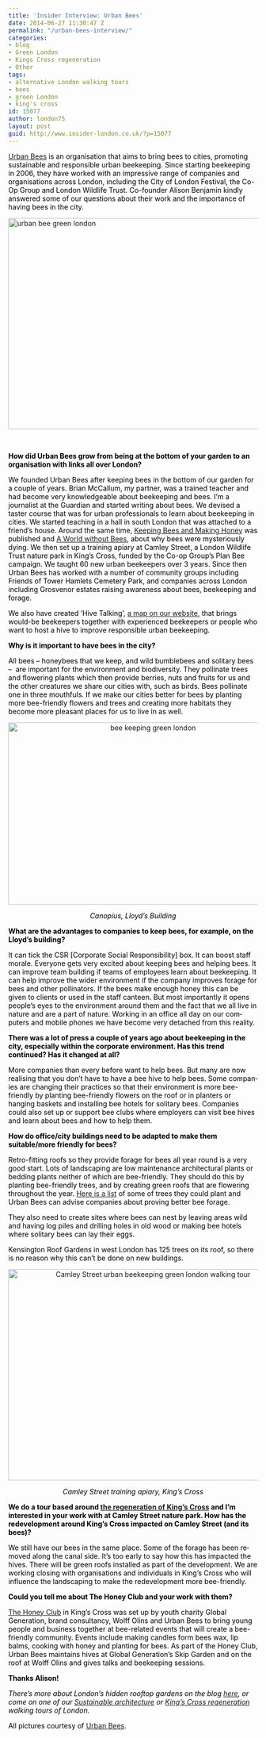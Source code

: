 ```yaml
---
title: 'Insider Interview: Urban Bees'
date: 2014-06-27 11:30:47 Z
permalink: "/urban-bees-interview/"
categories:
- blog
- Green London
- Kings Cross regeneration
- Other
tags:
- alternative London walking tours
- bees
- green London
- king's cross
id: 15077
author: london75
layout: post
guid: http://www.insider-london.co.uk/?p=15077
---
```


<p class="yiv8873166317MsoNormal" style="color: #000000;">
  <a href="http://www.urbanbees.co.uk/" target="_blank">Urban Bees</a> is an organisation that aims to bring bees to cities, promoting sustainable and responsible urban beekeeping. Since starting beekeeping in 2006, they have worked with an impressive range of companies and organisations across London, including the City of London Festival, the Co-Op Group and London Wildlife Trust. Co-founder Alison Benjamin kindly answered some of our questions about their work and the importance of having bees in the city.
</p>

<p class="yiv8873166317MsoNormal" style="color: #000000;">
  <a href="http://www.insider-london.co.uk/wp-content/uploads/2014/06/urban-bees-installation.jpg"><img class="size-full wp-image-15091 aligncenter" src="http://www.insider-london.co.uk/wp-content/uploads/2014/06/urban-bees-installation.jpg" alt="urban bee green london" width="569" height="426" /></a>
</p>

<p class="yiv8873166317MsoNormal" style="color: #000000;">
  <span lang="EN-GB"> </span>
</p>

<p id="yui_3_16_0_1_1403520236254_42854" class="yiv8873166317MsoNormal" style="color: #000000;">
  <strong><span id="yui_3_16_0_1_1403520236254_42853" lang="EN-GB">How did Urban Bees grow from being at the bottom of your garden to an organisation with links all over London?</span></strong>
</p>

<p id="yui_3_16_0_1_1403520236254_42855" class="yiv8873166317MsoNormal" style="color: #000000;">
  We founded Urban Bees after keeping bees in the bottom of our garden for a couple of years. Brian McCallum, my partner, was a trained teacher and had become very knowledgeable about beekeeping and bees. I’m a journalist at the Guardian and started writing about bees. We devised a taster course that was for urban professionals to learn about beekeeping in cities. We started teaching in a hall in south London that was attached to a friend’s house. Around the same time, <a href="http://www.waterstones.com/waterstonesweb/products/alison+benjamin/brian+mccallum/keeping+bees+and+making+honey/9665685/" target="_blank">Keeping Bees and Making Honey</a> was published and <a href="http://www.waterstones.com/waterstonesweb/products/alison+benjamin/brian+mccallum/a+world+without+bees/6607093/" target="_blank">A World without Bees</a>, about why bees were mysteriously dying. We then set up a training apiary at Camley Street, a London Wildlife Trust nature park in King’s Cross, funded by the Co-op Group’s Plan Bee campaign. We taught 60 new urban beekeepers over 3 years. Since then Urban Bees has worked with a number of community groups including Friends of Tower Hamlets Cemetery Park, and companies across London including Grosvenor estates raising awareness about bees, beekeeping and forage.
</p>

<p id="yui_3_16_0_1_1403520236254_42859" class="yiv8873166317MsoNormal" style="color: #000000;">
  <span id="yui_3_16_0_1_1403520236254_42858" lang="EN-GB">We also have created &#8216;Hive Talking&#8217;, <a href="http://www.urbanbees.co.uk/maps/map_intro.htm" target="_blank">a map on our website</a>, that brings would-be beekeepers together with experienced beekeepers or people who want to host a hive to improve responsible urban beekeeping.</span>
</p>

<p id="yui_3_16_0_1_1403520236254_42863" class="yiv8873166317MsoNormal" style="color: #000000;">
  <strong>Why is it important to have bees in the city?</strong>
</p>

<p id="yui_3_16_0_1_1403520236254_42866" class="yiv8873166317MsoNormal" style="color: #000000;">
  All bees – honeybees that we keep, and wild bumblebees and solitary bees &#8211;  are important for the environment and biodiversity. They pollinate trees and flowering plants which then provide berries, nuts and fruits for us and the other creatures we share our cities with, such as birds. Bees pollinate one in three mouthfuls. If we make our cities better for bees by planting more bee-friendly flowers and trees and creating more habitats they become more pleasant places for us to live in as well.
</p>

<p class="yiv8873166317MsoNormal" style="color: #000000; text-align: center;">
  <a href="http://www.insider-london.co.uk/wp-content/uploads/2014/06/lloyds-building-beekeeping.jpg"><img class="alignnone size-full wp-image-15087" src="http://www.insider-london.co.uk/wp-content/uploads/2014/06/lloyds-building-beekeeping.jpg" alt="bee keeping green london" width="569" height="367" /></a>
</p>

<p class="yiv8873166317MsoNormal" style="color: #000000; text-align: center;">
  <em>Canopius, Lloyd&#8217;s Building</em>
</p>

<p class="yiv8873166317MsoNormal" style="color: #000000;">
  <strong>What are the advantages to companies to keep bees, for example, on the Lloyd’s building?</strong>
</p>

<p class="yiv8873166317MsoNormal" style="color: #000000;">
  <span lang="EN-GB">It can tick the CSR [Corporate Social Responsibility] box. It can boost staff morale. Everyone gets very excited about keeping bees and helping bees. It can improve team building if teams of employees learn about beekeeping. It can help improve the wider environment if the company improves forage for bees and other pollinators. If the bees make enough honey this can be given to clients or used in the staff canteen. But most importantly it opens people’s eyes to the environment around them and the fact that we all live in nature and are a part of nature. Working in an office all day on our computers and mobile phones we have become very detached from this reality.</span>
</p>

<p class="yiv8873166317MsoNormal" style="color: #000000;">
  <strong>There was a lot of press a couple of years ago about beekeeping in the city, especially within the corporate environment. Has this trend continued? Has it changed at all?</strong>
</p>

<p class="yiv8873166317MsoNormal" style="color: #000000;">
  <span lang="EN-GB">More companies than every before want to help bees. But many are now realising that you don’t have to have a bee hive to help bees. Some companies are changing their practices so that their environment is more bee-friendly by planting bee-friendly flowers on the roof or in planters or hanging baskets and installing bee hotels for solitary bees. Companies could also set up or support bee clubs where employers can visit bee hives and learn about bees and how to help them.</span>
</p>

<p class="yiv8873166317MsoNormal" style="color: #000000;">
  <strong>How do office/city buildings need to be adapted to make them suitable/more friendly for bees?</strong>
</p>

<p class="yiv8873166317MsoNormal" style="color: #000000;">
  <span lang="EN-GB">Retro-fitting roofs so they provide forage for bees all year round is a very good start. Lots of landscaping are low maintenance architectural plants or bedding plants neither of which are bee-friendly. They should do this by planting bee-friendly trees, and by creating green roofs that are flowering throughout the year. <a href="http://www.urbanbees.co.uk/trees/trees.htm" target="_blank">Here is a list</a> of some of trees they could plant and Urban Bees can advise companies about proving better bee forage.</span>
</p>

<p class="yiv8873166317MsoNormal" style="color: #000000;">
  <span lang="EN-GB">They also need to create sites where bees can nest by leaving areas wild and having log piles and drilling holes in old wood or making bee hotels where solitary bees can lay their eggs.</span>
</p>

<p class="yiv8873166317MsoNormal" style="color: #000000;">
  <span lang="EN-GB">Kensington Roof Gardens in west London has 125 trees on its roof, so there is no reason why this can’t be done on new buildings.</span>
</p>

<p class="yiv8873166317MsoNormal" style="color: #000000; text-align: center;">
  <a href="http://www.insider-london.co.uk/wp-content/uploads/2014/06/camley-street-urban-beekeeping.jpg"><img class="alignnone size-full wp-image-15089" src="http://www.insider-london.co.uk/wp-content/uploads/2014/06/camley-street-urban-beekeeping.jpg" alt="Camley Street urban beekeeping green london walking tour" width="569" height="426" /></a>
</p>

<p class="yiv8873166317MsoNormal" style="color: #000000; text-align: center;">
  <em>Camley Street training apiary, King&#8217;s Cross</em>
</p>

<p class="yiv8873166317MsoNormal" style="color: #000000;">
  <strong>We do a tour based around <a href="http://www.insider-london.co.uk/kings-cross-innovation-tour/" target="_blank">the regeneration of King&#8217;s Cross</a> and I’m interested in your work with at Camley Street nature park. How has the redevelopment around King’s Cross impacted on Camley Street (and its bees)?</strong>
</p>

<p class="yiv8873166317MsoNormal" style="color: #000000;">
  <span lang="EN-GB">We still have our bees in the same place. Some of the forage has been removed along the canal side. It’s too early to say how this has impacted the hives. There will be green roofs installed as part of the development. We are working closing with organisations and individuals in King’s Cross who will influence the landscaping to make the redevelopment more bee-friendly.</span>
</p>

<p class="yiv8873166317MsoNormal" style="color: #000000;">
  <strong>Could you tell me about The Honey Club and your work with them?</strong>
</p>

<p class="yiv8873166317MsoNormal" style="color: #000000;">
  <span lang="EN-GB"><a href="http://honeyclub.org/" target="_blank">The Honey Club</a> in King’s Cross was set up by youth charity Global Generation, brand consultancy, Wolff Olins and Urban Bees to bring young people and business together at bee-related events that will create a bee-friendly community. Events include making candles form bees wax, lip balms, cooking with honey and planting for bees. As part of the Honey Club, Urban Bees maintains hives at Global Generation’s Skip Garden and on the roof at Wolff Olins and gives talks and beekeeping sessions.</span>
</p>

<p class="yiv8873166317MsoNormal" style="color: #000000;">
  <strong>Thanks Alison! </strong>
</p>

<p class="yiv8873166317MsoNormal" style="color: #000000;">
  <em>There&#8217;s more about London&#8217;s hidden rooftop gardens on the blog <a href="http://www.insider-london.co.uk/2014/06/11/london-rooftop-gardens/" target="_blank">here</a>, or come on one of our <a href="http://www.insider-london.co.uk/sustainable-green-building-london-tours-2/" target="_blank">Sustainable architecture</a> or <a href="http://www.insider-london.co.uk/kings-cross-innovation-tour/" target="_blank">King&#8217;s Cross regeneration</a> walking tours of London. </em>
</p>

<p class="yiv8873166317MsoNormal" style="color: #000000;">
  All pictures courtesy of <a href="http://www.urbanbees.co.uk/" target="_blank">Urban Bees</a>.
</p>